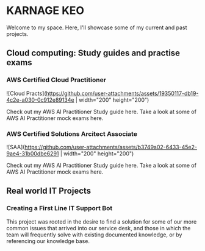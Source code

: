 # KARNAGE KEO

Welcome to my space. Here, I'll showcase some of my current and past projects.

## Cloud computing: Study guides and practise exams

### AWS Certified Cloud Practitioner
![Cloud Practs](https://github.com/user-attachments/assets/19350117-db19-4c2e-a030-0c912e89134e | width="200" height="200")

Check out my AWS AI Practitioner Study guide here.
Take a look at some of AWS AI Practitioner mock exams here.

### AWS Certified Solutions Arcitect Associate
![SAA](https://github.com/user-attachments/assets/b3749a02-6433-45e2-9ae4-31b00dbe6291 | width="200" height="200") 

Check out my AWS AI Practitioner Study guide here.
Take a look at some of AWS AI Practitioner mock exams here.

## Real world IT Projects

### Creating a First Line IT Support Bot

This project was rooted in the desire to find a solution for some of our more common issues that arrived into our service desk, and those in which the team will frequently solve with existing documented knowledge, or by referencing our knowledge base. 





